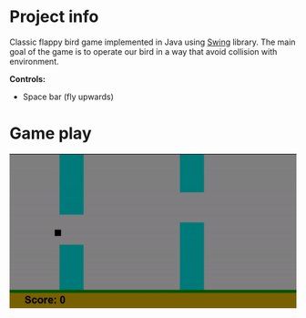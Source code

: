 # Project info
Classic flappy bird game implemented in Java using [Swing](https://en.wikipedia.org/wiki/Swing_%28Java%29) library. The main goal of the game is to operate our bird in a way that avoid collision with environment.

**Controls:**
- Space bar (fly upwards)

# Game play
<p align="center">
  <img src="https://github.com/psobow/flappy-bird-swing/blob/master/misc/flappybird.gif"/>
</p>
